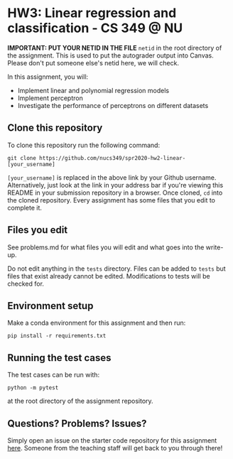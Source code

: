 # HW3: Linear regression and classification - CS 349 @ NU
**IMPORTANT: PUT YOUR NETID IN THE FILE** `netid` in the root directory of the assignment. 
This is used to put the autograder output into Canvas. Please don't put someone else's netid 
here, we will check.

In this assignment, you will:
- Implement linear and polynomial regression models
- Implement perceptron
- Investigate the performance of perceptrons on different datasets

## Clone this repository

To clone this repository run the following command:

``git clone https://github.com/nucs349/spr2020-hw2-linear-[your_username]``

`[your_username]` is replaced in the above link by your Github username. Alternatively, just look at the link in your address bar if you're viewing this README in your submission repository in a browser. Once cloned, `cd` into the cloned repository. Every assignment has some files that you edit to complete it. 

## Files you edit

See problems.md for what files you will edit and what goes into the write-up.

Do not edit anything in the `tests` directory. Files can be added to `tests` but files that exist already cannot be edited. Modifications to tests will be checked for.

## Environment setup

Make a conda environment for this assignment and then run:

``pip install -r requirements.txt``

## Running the test cases

The test cases can be run with:

``python -m pytest``

at the root directory of the assignment repository.

## Questions? Problems? Issues?

Simply open an issue on the starter code repository for this assignment [here](https://github.com/NUCS349/hw2-linear-regression/issues). Someone from the teaching staff will get back to you through there!
